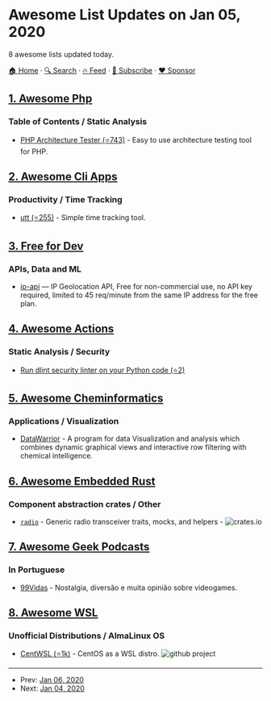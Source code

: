# Awesome List Updates on Jan 05, 2020

8 awesome lists updated today.

[🏠 Home](/README.md) · [🔍 Search](https://www.trackawesomelist.com/search/) · [🔥 Feed](https://www.trackawesomelist.com/rss.xml) · [📮 Subscribe](https://trackawesomelist.us17.list-manage.com/subscribe?u=d2f0117aa829c83a63ec63c2f&id=36a103854c) · [❤️  Sponsor](https://github.com/sponsors/theowenyoung)



## [1. Awesome Php](/content/ziadoz/awesome-php/README.md)

### Table of Contents / Static Analysis

*   [PHP Architecture Tester (⭐743)](https://github.com/carlosas/phpat) - Easy to use architecture testing tool for PHP.

## [2. Awesome Cli Apps](/content/agarrharr/awesome-cli-apps/README.md)

### Productivity / Time Tracking

*   [utt (⭐255)](https://github.com/larose/utt) - Simple time tracking tool.

## [3. Free for Dev](/content/ripienaar/free-for-dev/README.md)

### APIs, Data and ML

*   [ip-api](https://ip-api.com) — IP Geolocation API, Free for non-commercial use, no API key required, limited to 45 req/minute from the same IP address for the free plan.

## [4. Awesome Actions](/content/sdras/awesome-actions/README.md)

### Static Analysis / Security

*   [Run dlint security linter on your Python code (⭐2)](https://github.com/xen0l/dlint-check)

## [5. Awesome Cheminformatics](/content/hsiaoyi0504/awesome-cheminformatics/README.md)

### Applications / Visualization

*   [DataWarrior](http://www.openmolecules.org/datawarrior/index.html) - A program for data Visualization and analysis which combines dynamic graphical views and interactive row filtering with chemical intelligence.

## [6. Awesome Embedded Rust](/content/rust-embedded/awesome-embedded-rust/README.md)

### Component abstraction crates / Other

*   [`radio`](https://github.com/ryankurte/rust-radio) - Generic radio transceiver traits, mocks, and helpers - ![crates.io](https://img.shields.io/crates/v/radio.svg)

## [7. Awesome Geek Podcasts](/content/ayr-ton/awesome-geek-podcasts/README.md)

### In Portuguese

*   [99Vidas](http://99vidas.com.br/) - Nostalgia, diversão e muita opinião sobre videogames.

## [8. Awesome WSL](/content/sirredbeard/Awesome-WSL/README.md)

### Unofficial Distributions / AlmaLinux OS

*   [CentWSL (⭐1k)](https://github.com/yuk7/CentWSL) - CentOS as a WSL distro. ![github project](https://raw.githubusercontent.com/sirredbeard/Awesome-WSL/master/github-icon.png)

---

- Prev: [Jan 06, 2020](/content/2020/01/06/README.md)
- Next: [Jan 04, 2020](/content/2020/01/04/README.md)